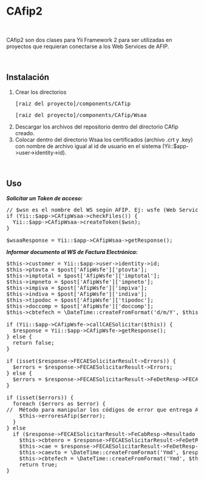 <h1>CAfip2</h1>
<br>
<p>CAfip2 son dos clases para Yii Framework 2 para ser utilizadas en proyectos que requieran conectarse a los Web Services de AFIP.</p>

<br>
<h2>Instalación</h2>

<ol>
<li>Crear los directorios 
  <pre>[raiz del proyecto]/components/CAfip</pre>
  <pre>[raiz del proyecto]/components/CAfip/Wsaa</pre>
</li>
<li>Descargar los archivos del repositorio dentro del directorio CAfip creado.</li>
<li>Colocar dentro del directorio Wsaa los certificados (archivo .crt y .key) con nombre de archivo igual al id de usuario en el sistema (Yii::$app->user->identity->id).</li>
</ol>

<br>
<h2>Uso</h2>

<b><i>Solicitar un Token de acceso:</b></i>
<pre>
// $wsn es el nombre del WS según AFIP. Ej: wsfe (Web Service de Factura Electrónica)
if (Yii::$app->CAfipWsaa->checkFiles()) {
  Yii::$app->CAfipWsaa->createToken($wsn);
}

$wsaaResponse = Yii::$app->CAfipWsaa->getResponse();
</pre>

<b><i>Informar documento al WS de Factura Electrónica:</b></i>
<pre>
$this->customer = Yii::$app->user->identity->id;
$this->ptovta = $post['AfipWsfe']['ptovta'];
$this->imptotal = $post['AfipWsfe']['imptotal'];
$this->impneto = $post['AfipWsfe']['impneto'];
$this->impiva = $post['AfipWsfe']['impiva'];
$this->indiva = $post['AfipWsfe']['indiva'];
$this->tipodoc = $post['AfipWsfe']['tipodoc'];
$this->doccomp = $post['AfipWsfe']['doccomp'];
$this->cbtefech = \DateTime::createFromFormat('d/m/Y', $this->cbtefech)->format('Ymd');

if (Yii::$app->CAfipWsfe->callCAESolicitar($this)) {
  $response = Yii::$app->CAfipWsfe->getResponse();
} else {
  return false;
}

if (isset($response->FECAESolicitarResult->Errors)) {
  $errors = $response->FECAESolicitarResult->Errors;
} else {
  $errors = $response->FECAESolicitarResult->FeDetResp->FECAEDetResponse->Observaciones;
}

if (isset($errors)) {
  foreach ($errors as $error) {
//  Método para manipular los códigos de error que entrega AFIP. Ver el manual de desarrollador oficial
    $this->erroresAfip($error); 
  }
} else
  if ($response->FECAESolicitarResult->FeCabResp->Resultado == 'A') { // Aprobado
    $this->cbtenro = $response->FECAESolicitarResult->FeDetResp->FECAEDetResponse->CbteDesde;
    $this->cae = $response->FECAESolicitarResult->FeDetResp->FECAEDetResponse->CAE;
    $this->caevto = \DateTime::createFromFormat('Ymd', $response->FECAESolicitarResult->FeDetResp->FECAEDetResponse->CAEFchVto)->format('Y-m-d');
    $this->cbtefech = \DateTime::createFromFormat('Ymd', $this->cbtefech)->format('Y-m-d');
    return true;
}
</pre>
